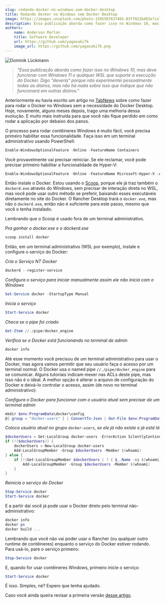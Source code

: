```yaml
---
slug: rodando-docker-no-windows-sem-docker-desktop
title: Rodando Docker no Windows sem Docker Desktop
image: https://images.unsplash.com/photo-1595587637401-83ff822bd63e?ixlib=rb-4.0.3&ixid=MnwxMjA3fDB8MHxwaG90by1wYWdlfHx8fGVufDB8fHx8&auto=format&fit=crop&w=901&q=80
description: Essa publicação aborda como fazer isso no Windows 10, mas deve funcionar com Windows 11 e qualquer WSL que suporte a execução do Docker. Digo "deveria" porque não experimentei pessoalmente todas as distros, mas não há nada sobre isso que indique que não funcionará em outras distros.
authors:
    name: Anderson Marlon
    title: Software Developer
    url: https://github.com/yagasaki7k
    image_url: https://github.com/yagasaki7k.png
---
```


![](https://images.unsplash.com/photo-1595587637401-83ff822bd63e?ixlib=rb-4.0.3&ixid=MnwxMjA3fDB8MHxwaG90by1wYWdlfHx8fGVufDB8fHx8&auto=format&fit=crop&w=901&q=80 "Dominik Lückmann")

> _"Essa publicação aborda como fazer isso no Windows 10, mas deve funcionar com Windows 11 e qualquer WSL que suporte a execução do Docker. Digo "deveria" porque não experimentei pessoalmente todas as distros, mas não há nada sobre isso que indique que não funcionará em outras distros."_

Anteriormente eu havia escrito um artigo no [TabNews](https://www.tabnews.com.br/Yagasaki/instalando-o-docker-no-wsl-2-sem-o-docker-desktop) sobre como fazer para rodar o Docker no Windows sem a necessidade do Docker Desktop. Hoje, novamente, alguns meses depois, trago uma melhoria dessa evolução. E muito mais instruída para que você não fique perdido em como rodar a aplicação por debaixo dos panos.

O processo para rodar contêineres Windows é muito fácil, você precisa primeiro habilitar essa funcionalidade. Faça isso em um terminal administrativo usando PowerShell:

```powershell
Enable-WindowsOptionalFeature -Online -FeatureName Containers
```

Você provavelmente vai precisar reiniciar. Se ele reclamar, você pode precisar primeiro habilitar a funcionalidade de Hyper-V:

```powershell
Enable-WindowsOptionalFeature -Online -FeatureName Microsoft-Hyper-V -All
```

Então instale o Docker. Estou usando o [Scoop](https://scoop.sh/), porque ele já traz também o `dockerd.exe` através do Windows, sem precisar de interação direta no WSL, mas você pode usar outro método se preferir, baixando esses executáveis diretamente no site do Docker. O Rancher Desktop trará o `docker.exe`, mas não o `dockerd.exe`, então não é suficiente para este passo, mesmo que você o tenha instalado.

Lembrando que o Scoop é usado fora de um terminal administrativo.

_Pra ganhar o docker.exe e o dockerd.exe_

```powershell
scoop install docker
```

Então, em um terminal administrativo (WSL por exemplo), instale e configure o serviço do Docker:

_Cria o Serviço NT Docker_

```powershell
dockerd --register-service
```

_Configura o serviço para iniciar manualmente assim ele não inicia com o Windows_

```powershell
Set-Service docker -StartupType Manual
```

_Inicia o serviço_

```powershell
Start-Service docker
```

_Checa se o pipe foi criado_

```powershell
Get-Item //./pipe/docker_engine
```

_Verifica se o Docker está funcionando no terminal de admin_

```powershell
docker info
```

Até esse momento você precisou de um terminal administrativo para usar o Docker, mas agora vamos permitir que seu usuário faça o acesso por um terminal normal. O Docker usa o named pipe `//./pipe/docker_engine` para se comunicar. Alguns tutoriais indicam mexer nas ACLs deste pipe, mas isso não é o ideal. A melhor opção é alterar o arquivo de configuração do Docker e deixá-lo controlar o acesso, assim (de novo no terminal administrativo):

_Configura o Docker para funcionar com o usuário atual sem precisar de um terminal admin_

```powershell
mkdir $env:ProgramData\docker\config
@{ group = "docker-users" } | ConvertTo-Json | Out-File $env:ProgramData\docker\config\daemon.json
```

_Coloca usuário atual no grupo `docker-users`, se ele já não existe e já está lá_

```powershell
$dockerUsers = Get-LocalGroup docker-users -ErrorAction SilentlyContinue
if (!($dockerUsers)) {
    dockerUsers = New-LocalGroup docker-users
    Add-LocalGroupMember -Group $dockerUsers -Member $(whoami)
} else {
    if (!(Get-LocalGroupMember $dockerUsers | ? { $_.Name -eq $(whoami) })) {
        Add-LocalGroupMember -Group $dockerUsers -Member $(whoami)
    }
}
```

_Reinicia o serviço do Docker_

```powershell
Stop-Service docker
Start-Service docker
```

E a partir daí você já pode usar o Docker direto pelo terminal não-administrativo:

```powershell
docker info
docker ps
docker build ...
```

Lembrando que você não vai poder usar o Rancher (ou qualquer outro runtime de contêineres) enquanto o serviço do Docker estiver rodando. Para usá-lo, pare o serviço primeiro:

```powershell
Stop-Service docker
```

E, quando for usar contêineres Windows, primeiro inicie o serviço:

```powershell
Start-Service docker
```

É isso. Simples, né? Espero que tenha ajudado.

Caso você ainda queira revisar a primeira versão [desse artigo](https://www.tabnews.com.br/Yagasaki/instalando-o-docker-no-wsl-2-sem-o-docker-desktop).
